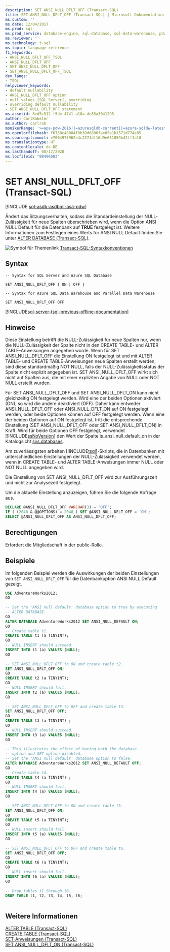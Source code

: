 ```yaml
---
description: SET ANSI_NULL_DFLT_OFF (Transact-SQL)
title: SET ANSI_NULL_DFLT_OFF (Transact-SQL) | Microsoft-Dokumentation
ms.custom: ''
ms.date: 12/04/2017
ms.prod: sql
ms.prod_service: database-engine, sql-database, sql-data-warehouse, pdw
ms.reviewer: ''
ms.technology: t-sql
ms.topic: language-reference
f1_keywords:
- ANSI_NULL_DFLT_OFF_TSQL
- ANSI_NULL_DFLT_OFF
- SET ANSI_NULL_DFLT_OFF
- SET_ANSI_NULL_DFLT_OFF_TSQL
dev_langs:
- TSQL
helpviewer_keywords:
- default nullability
- ANSI_NULL_DFLT_OFF option
- null values [SQL Server], overriding
- overriding default nullability
- SET ANSI_NULL_DFLT_OFF statement
ms.assetid: 8ed5c512-f5de-4741-a18a-de85a3041295
author: CarlRabeler
ms.author: carlrab
monikerRange: '>=aps-pdw-2016||=azuresqldb-current||=azure-sqldw-latest||>=sql-server-2016||=sqlallproducts-allversions||>=sql-server-linux-2017||=azuresqldb-mi-current'
ms.openlocfilehash: f6768c48004f8b39d6806fae05a1b1571d774e85
ms.sourcegitcommit: e700497f962e4c2274df16d9e651059b42ff1a10
ms.translationtype: HT
ms.contentlocale: de-DE
ms.lasthandoff: 08/17/2020
ms.locfileid: "88496503"
---
```

# <a name="set-ansi_null_dflt_off-transact-sql"></a>SET ANSI_NULL_DFLT_OFF (Transact-SQL)
[!INCLUDE [sql-asdb-asdbmi-asa-pdw](../../includes/applies-to-version/sql-asdb-asdbmi-asa-pdw.md)]

  Ändert das Sitzungsverhalten, sodass die Standardeinstellung der NULL-Zulässigkeit für neue Spalten überschrieben wird, wenn die Option ANSI NULL Default für die Datenbank auf **TRUE** festgelegt ist. Weitere Informationen zum Festlegen eines Werts für ANSI NULL Default finden Sie unter [ALTER DATABASE &#40;Transact-SQL&#41;](../../t-sql/statements/alter-database-transact-sql.md).  
  
 ![Symbol für Themenlink](../../database-engine/configure-windows/media/topic-link.gif "Symbol für Themenlink") [Transact-SQL-Syntaxkonventionen](../../t-sql/language-elements/transact-sql-syntax-conventions-transact-sql.md)  

## <a name="syntax"></a>Syntax

```syntaxsql
-- Syntax for SQL Server and Azure SQL Database
  
SET ANSI_NULL_DFLT_OFF { ON | OFF }
```

```syntaxsql
-- Syntax for Azure SQL Data Warehouse and Parallel Data Warehouse

SET ANSI_NULL_DFLT_OFF OFF
```

[!INCLUDE[sql-server-tsql-previous-offline-documentation](../../includes/sql-server-tsql-previous-offline-documentation.md)]

## <a name="remarks"></a>Hinweise
 Diese Einstellung betrifft die NULL-Zulässigkeit für neue Spalten nur, wenn die NULL-Zulässigkeit der Spalte nicht in den CREATE TABLE- und ALTER TABLE-Anweisungen angegeben wurde. Wenn für SET ANSI_NULL_DFLT_OFF die Einstellung ON festgelegt ist und mit ALTER TABLE- und CREATE TABLE-Anweisungen neue Spalten erstellt werden, sind diese standardmäßig NOT NULL, falls der NULL-Zulässigkeitsstatus der Spalte nicht explizit angegeben ist. SET ANSI_NULL_DFLT_OFF wirkt sich nicht auf Spalten aus, die mit einer expliziten Angabe von NULL oder NOT NULL erstellt wurden.  
  
 Für SET ANSI_NULL_DFLT_OFF und SET ANSI_NULL_DFLT_ON kann nicht gleichzeitig ON festgelegt werden. Wird eine der beiden Optionen aktiviert (ON), so wird die andere deaktiviert (OFF). Daher kann entweder ANSI_NULL_DFLT_OFF oder ANSI_NULL_DFLT_ON auf ON festgelegt werden, oder beide Optionen können auf OFF festgelegt werden. Wenn eine der beiden Optionen auf ON festgelegt ist, tritt die entsprechende Einstellung (SET ANSI_NULL_DFLT_OFF oder SET ANSI_NULL_DFLT_ON) in Kraft. Wird für beide Optionen OFF festgelegt, verwendet [!INCLUDE[ssNoVersion](../../includes/ssnoversion-md.md)] den Wert der Spalte is_ansi_null_default_on in der Katalogsicht [sys.databases](../../relational-databases/system-catalog-views/sys-databases-transact-sql.md).  
  
 Am zuverlässigsten arbeiten [!INCLUDE[tsql](../../includes/tsql-md.md)]-Skripts, die in Datenbanken mit unterschiedlichen Einstellungen der NULL-Zulässigkeit verwendet werden, wenn in CREATE TABLE- und ALTER TABLE-Anweisungen immer NULL oder NOT NULL angegeben wird.  
  
 Die Einstellung von SET ANSI_NULL_DFLT_OFF wird zur Ausführungszeit und nicht zur Analysezeit festgelegt.  
  
 Um die aktuelle Einstellung anzuzeigen, führen Sie die folgende Abfrage aus.  
  
```sql  
DECLARE @ANSI_NULL_DFLT_OFF VARCHAR(3) = 'OFF';  
IF ( (2048 & @@OPTIONS) = 2048 ) SET @ANSI_NULL_DFLT_OFF = 'ON';  
SELECT @ANSI_NULL_DFLT_OFF AS ANSI_NULL_DFLT_OFF;  
```  
  
## <a name="permissions"></a>Berechtigungen  
 Erfordert die Mitgliedschaft in der public-Rolle.  
  
## <a name="examples"></a>Beispiele  
 Im folgenden Beispiel werden die Auswirkungen der beiden Einstellungen von `SET ANSI_NULL_DFLT_OFF` für die Datenbankoption ANSI NULL Default gezeigt.  
  
```sql  
USE AdventureWorks2012;  
GO  
  
-- Set the 'ANSI null default' database option to true by executing   
-- ALTER DATABASE.  
GO  
ALTER DATABASE AdventureWorks2012 SET ANSI_NULL_DEFAULT ON;  
GO  
-- Create table t1.  
CREATE TABLE t1 (a TINYINT);  
GO  
-- NULL INSERT should succeed.  
INSERT INTO t1 (a) VALUES (NULL);  
GO  
  
-- SET ANSI_NULL_DFLT_OFF to ON and create table t2.  
SET ANSI_NULL_DFLT_OFF ON;  
GO  
CREATE TABLE t2 (a TINYINT);  
GO   
-- NULL INSERT should fail.  
INSERT INTO t2 (a) VALUES (NULL);  
GO  
  
-- SET ANSI_NULL_DFLT_OFF to OFF and create table t3.  
SET ANSI_NULL_DFLT_OFF OFF;  
GO  
CREATE TABLE t3 (a TINYINT) ;  
GO   
-- NULL INSERT should succeed.  
INSERT INTO t3 (a) VALUES (NULL);  
GO  
  
-- This illustrates the effect of having both the database  
-- option and SET option disabled.  
-- Set the 'ANSI null default' database option to false.  
ALTER DATABASE AdventureWorks2012 SET ANSI_NULL_DEFAULT OFF;  
GO  
-- Create table t4.  
CREATE TABLE t4 (a TINYINT) ;  
GO   
-- NULL INSERT should fail.  
INSERT INTO t4 (a) VALUES (NULL);  
GO  
  
-- SET ANSI_NULL_DFLT_OFF to ON and create table t5.  
SET ANSI_NULL_DFLT_OFF ON;  
GO  
CREATE TABLE t5 (a TINYINT);  
GO   
-- NULL insert should fail.  
INSERT INTO t5 (a) VALUES (NULL);  
GO  
  
-- SET ANSI_NULL_DFLT_OFF to OFF and create table t6.  
SET ANSI_NULL_DFLT_OFF OFF;  
GO  
CREATE TABLE t6 (a TINYINT);   
GO   
-- NULL insert should fail.  
INSERT INTO t6 (a) VALUES (NULL);  
GO  
  
-- Drop tables t1 through t6.  
DROP TABLE t1, t2, t3, t4, t5, t6;  
  
```  
  
## <a name="see-also"></a>Weitere Informationen  
 [ALTER TABLE &#40;Transact-SQL&#41;](../../t-sql/statements/alter-table-transact-sql.md)   
 [CREATE TABLE &#40;Transact-SQL&#41;](../../t-sql/statements/create-table-transact-sql.md)   
 [SET-Anweisungen (Transact-SQL)](../../t-sql/statements/set-statements-transact-sql.md)   
 [SET ANSI_NULL_DFLT_ON &#40;Transact-SQL&#41;](../../t-sql/statements/set-ansi-null-dflt-on-transact-sql.md)  
  
  
